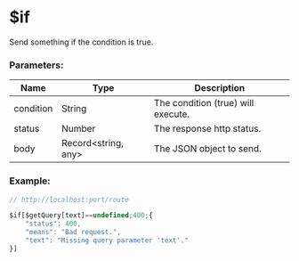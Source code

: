 # $if
Send something if the condition is true.

### Parameters:
| Name      | Type                | Description                        |
| --------- | ------------------- | ---------------------------------- |
| condition | String              | The condition (true) will execute. |
| status    | Number              | The response http status.          |
| body      | Record<string, any> | The JSON object to send.           |

### Example:
```js
// http://localhost:port/route

$if[$getQuery[text]==undefined;400;{
    "status": 400,
    "means": "Bad request.",
    "text": "Missing query parameter 'text'."
}]
```